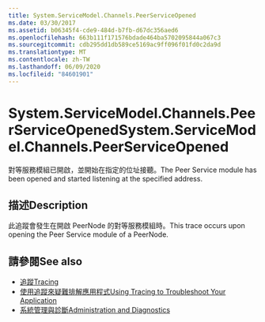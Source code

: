 ```yaml
---
title: System.ServiceModel.Channels.PeerServiceOpened
ms.date: 03/30/2017
ms.assetid: b06345f4-cde9-484d-b7fb-d67dc356aed6
ms.openlocfilehash: 663b111f171576bdade464ba5702095844a067c3
ms.sourcegitcommit: cdb295dd1db589ce5169ac9ff096f01fd0c2da9d
ms.translationtype: MT
ms.contentlocale: zh-TW
ms.lasthandoff: 06/09/2020
ms.locfileid: "84601901"
---
```

# <a name="systemservicemodelchannelspeerserviceopened"></a><span data-ttu-id="3e23f-102">System.ServiceModel.Channels.PeerServiceOpened</span><span class="sxs-lookup"><span data-stu-id="3e23f-102">System.ServiceModel.Channels.PeerServiceOpened</span></span>
<span data-ttu-id="3e23f-103">對等服務模組已開啟，並開始在指定的位址接聽。</span><span class="sxs-lookup"><span data-stu-id="3e23f-103">The Peer Service module has been opened and started listening at the specified address.</span></span>  
  
## <a name="description"></a><span data-ttu-id="3e23f-104">描述</span><span class="sxs-lookup"><span data-stu-id="3e23f-104">Description</span></span>  
 <span data-ttu-id="3e23f-105">此追蹤會發生在開啟 PeerNode 的對等服務模組時。</span><span class="sxs-lookup"><span data-stu-id="3e23f-105">This trace occurs upon opening the Peer Service module of a PeerNode.</span></span>  
  
## <a name="see-also"></a><span data-ttu-id="3e23f-106">請參閱</span><span class="sxs-lookup"><span data-stu-id="3e23f-106">See also</span></span>

- [<span data-ttu-id="3e23f-107">追蹤</span><span class="sxs-lookup"><span data-stu-id="3e23f-107">Tracing</span></span>](index.md)
- [<span data-ttu-id="3e23f-108">使用追蹤來疑難排解應用程式</span><span class="sxs-lookup"><span data-stu-id="3e23f-108">Using Tracing to Troubleshoot Your Application</span></span>](using-tracing-to-troubleshoot-your-application.md)
- [<span data-ttu-id="3e23f-109">系統管理與診斷</span><span class="sxs-lookup"><span data-stu-id="3e23f-109">Administration and Diagnostics</span></span>](../index.md)
